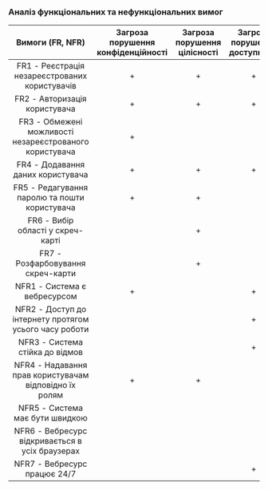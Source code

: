 ### Аналіз функціональних та нефункціональних вимог 

| Вимоги (FR, NFR) | Загроза порушення конфіденційності | Загроза порушення цілісності | Загроза порушення доступності |
| :----:| :----: | :----: | :----: |
|FR1 - Реєстрація незареєстрованих користувачів| + | + | + |
|FR2 - Авторизація користувача| + | + | + |
|FR3 - Обмежені можливості незареєстрованого користувача| + |||
|FR4 - Додавання даних користувача| + | + | + |
|FR5 - Редагування паролю та пошти користувача| + | + ||
|FR6 - Вибір області у скреч-карті|| + ||
|FR7 - Розфарбовування скреч-карти|| + ||
|NFR1 - Система є вебресурсом| + || + |
|NFR2 - Доступ до інтернету протягом усього часу роботи||| + |
|NFR3 - Система стійка до відмов||| + |
|NFR4 - Надавання прав користувачам відповідно їх ролям| + | + ||
|NFR5 - Система має бути швидкою||||
|NFR6 - Вебресурс відкривається в усіх браузерах||||
|NFR7 - Вебресурс працює 24/7||| + |

